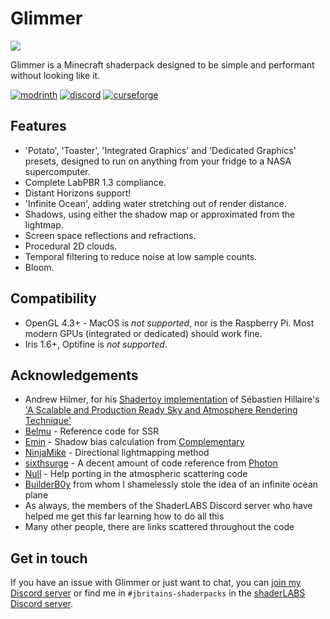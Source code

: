 # Glimmer

![](/assets/glimmer-banner.png)

Glimmer is a Minecraft shaderpack designed to be simple and performant without looking like it.

[![modrinth](https://cdn.jsdelivr.net/npm/@intergrav/devins-badges@3/assets/cozy/available/modrinth_vector.svg)](https://modrinth.com/mod/glimmer-shaders)
[![discord](https://cdn.jsdelivr.net/npm/@intergrav/devins-badges@3/assets/cozy/social/discord-plural_vector.svg)](https://discord.gg/b9SHNcvs6c)
[![curseforge](https://cdn.jsdelivr.net/npm/@intergrav/devins-badges@3/assets/cozy/available/curseforge_vector.svg)](https://legacy.curseforge.com/minecraft/shaders/glimmer-shaders)

## Features
- 'Potato', 'Toaster', 'Integrated Graphics' and 'Dedicated Graphics' presets, designed to run on anything from your fridge to a NASA supercomputer.
- Complete LabPBR 1.3 compliance.
- Distant Horizons support!
- 'Infinite Ocean', adding water stretching out of render distance.
- Shadows, using either the shadow map or approximated from the lightmap.
- Screen space reflections and refractions.
- Procedural 2D clouds.
- Temporal filtering to reduce noise at low sample counts.
- Bloom.

## Compatibility
- OpenGL 4.3+ - MacOS is *not supported*, nor is the Raspberry Pi. Most modern GPUs (integrated or dedicated) should work fine.
- Iris 1.6+, Optifine is *not supported*.

## Acknowledgements
- Andrew Hilmer, for his [Shadertoy implementation](https://www.shadertoy.com/view/slSXRW) of Sébastien Hillaire's ['A Scalable and Production Ready Sky and Atmosphere Rendering Technique'](https://github.com/sebh/UnrealEngineSkyAtmosphere)
- [Belmu](https://github.com/BelmuTM) - Reference code for SSR
- [Emin](https://github.com/EminGT) - Shadow bias calculation from [Complementary](https://github.com/ComplementaryDevelopment/ComplementaryReimagined)
- [NinjaMike](https://github.com/NinjaMike) - Directional lightmapping method
- [sixthsurge](https://github.com/sixthsurge) - A decent amount of code reference from [Photon](https://github.com/sixthsurge/photon)
- [Null](https://github.com/Null-MC/) - Help porting in the atmospheric scattering code
- [BuilderB0y](https://github.com/builderb0y) from whom I shamelessly stole the idea of an infinite ocean plane
- As always, the members of the ShaderLABS Discord server who have helped me get this far learning how to do all this
- Many other people, there are links scattered throughout the code

## Get in touch
If you have an issue with Glimmer or just want to chat, you can [join my Discord server](https://discord.gg/b9SHNcvs6c) or find me in `#jbritains-shaderpacks` in the [shaderLABS Discord server](https://discord.gg/RpzWN9S).
